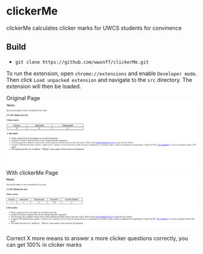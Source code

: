 # clickerMe
clickerMe calculates clicker marks for UWCS students for convinence 

## Build
- `git clone https://github.com/wwxnff/clickerMe.git`

To run the extension, open `chrome://extensions` and enable `Developer mode`. Then click `Load unpacked extension` and navigate to the `src` directory. The extension will then be loaded.

Original Page
![before](before.png)
With clickerMe Page
![after](after.png)

Correct X more means to answer x more clicker questions correctly, you can get 100% in clicker marks